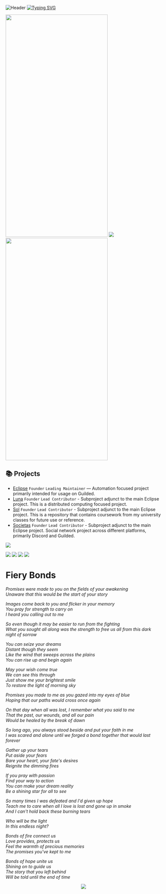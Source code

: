 ![Header](https://i.imgur.com/lMv4Nog.jpg)
[![Typing SVG](https://readme-typing-svg.herokuapp.com?font=Fira+Code&size=33&pause=1000&color=F7F7F7&center=true&vCenter=true&repeat=false&width=435&lines=The+Ocean's+Gray+Waves)](https://git.io/typing-svg)

<p>
    <img src="https://raw.githubusercontent.com/LuminisNobilite/Eclipse/main/Assets/Reisonantia/Aether%20Gazer%20-%20Hella%20(Alt).gif" hspace="0" width="330" height="718" >
    <img src="https://i.imgur.com/a2zPVa7.png" hspace="0" >
    <img src="https://raw.githubusercontent.com/LuminisNobilite/Eclipse/main/Assets/Reisonantia/Aether%20Gazer%20-%20Hella%20(Main).gif" hspace="0" width="330" height="718" >
</p>

## 📚 Projects

- [Eclipse](https://github.com/Reisonantia/Eclipse) `Founder` `Leading Maintainer` — Automation focused project primarily intended for usage on Guilded.
- [Luna](https://github.com/Reisonantia/Luna) `Founder` `Lead Contributor` - Subproject adjunct to the main Eclipse project. This is a distributed computing focused project.
- [Sol](https://github.com/Reisonantia/Sol) `Founder` `Lead Contributor` - Subproject adjunct to the main Eclipse project. This is a repository that contains coursework from my university classes for future use or reference.
- [Societas](https://beacons.ai/reisonantia) `Founder` `Lead Contributor` - Subproject adjunct to the main Eclipse project. Social network project across different platforms, primarily Discord and Guilded.

![](https://komarev.com/ghpvc/?username=Reisonantia&color=lightgrey)


![](https://github-profile-summary-cards.vercel.app/api/cards/profile-details?username=Reisonantia&theme=github_dark)
![](https://github-profile-summary-cards.vercel.app/api/cards/most-commit-language?username=Reisonantia&theme=github_dark)
![](https://github-profile-summary-cards.vercel.app/api/cards/stats?username=Reisonantia&theme=github_dark)
![](https://github-profile-summary-cards.vercel.app/api/cards/productive-time?username=Reisonantia&theme=github_dark)

# Fiery Bonds
*Promises were made to you on the fields of your awakening  
Unaware that this would be the start of your story*

*Images come back to you and flicker in your memory  
You pray for strength to carry on  
I heard you calling out to me*

*So even though it may be easier to run from the fighting  
What you sought all along was the strength to free us all from this dark night of sorrow*

*You can seize your dreams  
Distant though they seem  
Like the wind that sweeps across the plains  
You can rise up and begin again*

*May your wish come true  
We can see this through  
Just show me your brightest smile  
To restore the light of morning sky*

*Promises you made to me as you gazed into my eyes of blue  
Hoping that our paths would cross once again*

*On that day when all was lost, I remember what you said to me  
That the past, our wounds, and all our pain  
Would be healed by the break of dawn*

*So long ago, you always stood beside and put your faith in me  
I was scared and alone until we forged a bond together that would last forever*

*Gather up your tears  
Put aside your fears  
Bare your heart, your fate's desires  
Reignite the dimming fires*

*If you pray with passion  
Find your way to action  
You can make your dream reality  
Be a shining star for all to see*

*So many times I was defeated and I'd given up hope  
Teach me to care when all I love is lost and gone up in smoke  
And I can't hold back these burning tears*

*Who will be the light  
In this endless night?*

*Bonds of fire connect us  
Love provides, protects us  
Feel the warmth of precious memories  
The promises you've kept to me*

*Bonds of hope unite us  
Shining on to guide us  
The story that you left behind  
Will be told until the end of time*

<center>
    <img src="https://i.imgur.com/b6Xj9oa.png">
</center>
